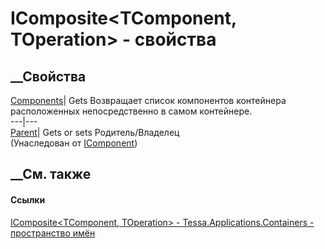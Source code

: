 # IComposite<TComponent, TOperation> \- свойства
##  __Свойства
[Components](P_Tessa_Applications_Containers_IComposite_2_Components.htm)|
Gets Возвращает список компонентов контейнера расположенных непосредственно в
самом контейнере.  
---|---  
[Parent](P_Tessa_Applications_Containers_IComponent_Parent.htm)|  Gets or sets
Родитель/Владелец  
(Унаследован от [IComponent](T_Tessa_Applications_Containers_IComponent.htm))  
##  __См. также
#### Ссылки
[IComposite<TComponent, TOperation> \-
](T_Tessa_Applications_Containers_IComposite_2.htm)
[Tessa.Applications.Containers - пространство
имён](N_Tessa_Applications_Containers.htm)
